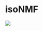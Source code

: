 # isoNMF
<img src="https://img.shields.io/badge/아이콘내용-바탕색?style=flat&logo=isoNMF&logoColor=white"/>
